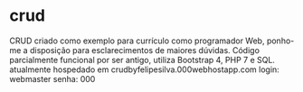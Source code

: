 # crud
CRUD criado como exemplo para currículo como programador Web,
ponho-me a disposição para esclarecimentos de maiores dúvidas.
Código parcialmente funcional por ser antigo,
utiliza Bootstrap 4, PHP 7 e SQL.
atualmente hospedado em crudbyfelipesilva.000webhostapp.com
login: webmaster
senha: 000
